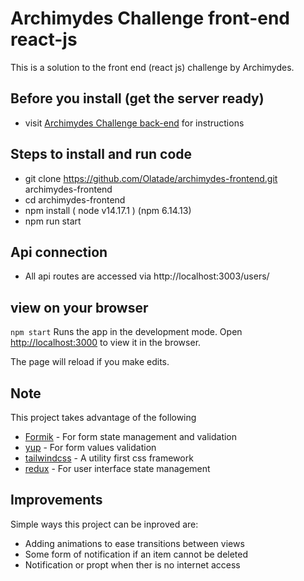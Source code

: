 # Archimydes Challenge front-end react-js
This is a solution to the front end (react js) challenge by Archimydes. 

## Before you install (get the server ready)
- visit [Archimydes Challenge back-end](https://github.com/Olatade/archimydes-backend) for instructions

## Steps to install and run code
- git clone https://github.com/Olatade/archimydes-frontend.git archimydes-frontend
- cd archimydes-frontend
- npm install
  ( node v14.17.1 ) (npm 6.14.13)
- npm run start

## Api connection
- All api routes are accessed via http://localhost:3003/users/

## view on your browser
`npm start` Runs the app in the development mode.
Open [http://localhost:3000](http://localhost:3000) to view it in the browser.

The page will reload if you make edits.


## Note
This project takes advantage of the following

- [Formik](https://formik.org/) - For form state management and validation
- [yup](https://www.npmjs.com/package/yup) - For form values validation
- [tailwindcss](https://www.npmjs.com/package/yup) - A utility first css framework
- [redux](https://redux.org) - For user interface state management

## Improvements

Simple ways this project can be inproved are:
- Adding animations to ease transitions between views
- Some form of notification if an item cannot be deleted
- Notification or propt when ther is no internet access



